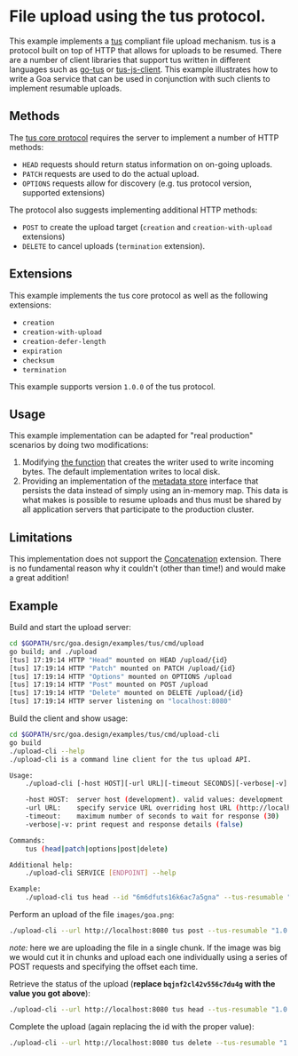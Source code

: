 # File upload using the tus protocol.

This example implements a [tus](https://tus.io) compliant file upload mechanism.
tus is a protocol built on top of HTTP that allows for uploads to be resumed.
There are a number of client libraries that support tus written in different
languages such as [go-tus](https://github.com/eventials/go-tus) or
[tus-js-client](https://github.com/tus/tus-js-client). This example illustrates
how to write a Goa service that can be used in conjunction with such clients to
implement resumable uploads.

## Methods

The [tus core protocol](https://tus.io/protocols/resumable-upload.html#requests)
requires the server to implement a number of HTTP methods:

* `HEAD` requests should return status information on on-going uploads.
* `PATCH` requests are used to do the actual upload.
* `OPTIONS` requests allow for discovery (e.g. tus protocol version, supported
  extensions)

The protocol also suggests implementing additional HTTP methods:

* `POST` to create the upload target (`creation` and `creation-with-upload`
  extensions)
* `DELETE` to cancel uploads (`termination` extension).

## Extensions

This example implements the tus core protocol as well as the following
extensions:

* `creation`
* `creation-with-upload`
* `creation-defer-length`
* `expiration`
* `checksum`
* `termination`

This example supports version `1.0.0` of the tus protocol.

## Usage

This example implementation can be adapted for "real production" scenarios by
doing two modifications:
1. Modifying [the function](https://github.com/goadesign/examples/blob/master/tus/cmd/upload/main.go#L71-L77)
   that creates the writer used to write incoming bytes. The default implementation writes to local disk.
2. Providing an implementation of the [metadata store](https://github.com/goadesign/examples/blob/master/tus/persist/store.go)
   interface that persists the data instead of simply using an in-memory map.
   This data is what makes is possible to resume uploads and thus must be shared
   by all application servers that participate to the production cluster.

## Limitations

This implementation does not support the [Concatenation](https://tus.io/protocols/resumable-upload.html#concatenation)
extension. There is no fundamental reason why it couldn't (other than time!)
and would make a great addition!

## Example

Build and start the upload server:
```bash
cd $GOPATH/src/goa.design/examples/tus/cmd/upload
go build; and ./upload
[tus] 17:19:14 HTTP "Head" mounted on HEAD /upload/{id}
[tus] 17:19:14 HTTP "Patch" mounted on PATCH /upload/{id}
[tus] 17:19:14 HTTP "Options" mounted on OPTIONS /upload
[tus] 17:19:14 HTTP "Post" mounted on POST /upload
[tus] 17:19:14 HTTP "Delete" mounted on DELETE /upload/{id}
[tus] 17:19:14 HTTP server listening on "localhost:8080"
```

Build the client and show usage:
```bash
cd $GOPATH/src/goa.design/examples/tus/cmd/upload-cli
go build
./upload-cli --help
./upload-cli is a command line client for the tus upload API.

Usage:
    ./upload-cli [-host HOST][-url URL][-timeout SECONDS][-verbose|-v] SERVICE ENDPOINT [flags]

    -host HOST:  server host (development). valid values: development
    -url URL:    specify service URL overriding host URL (http://localhost:8080)
    -timeout:    maximum number of seconds to wait for response (30)
    -verbose|-v: print request and response details (false)

Commands:
    tus (head|patch|options|post|delete)

Additional help:
    ./upload-cli SERVICE [ENDPOINT] --help

Example:
    ./upload-cli tus head --id "6m6dfuts16k6ac7a5gna" --tus-resumable "1.0.0"
```

Perform an upload of the file `images/goa.png`:
```bash
./upload-cli --url http://localhost:8080 tus post --tus-resumable "1.0.0" --stream ../../images/goa.png --upload-defer-length 1
```
*note:* here we are uploading the file in a single chunk. If the image was big we would cut it in chunks and upload each one individually using a series of POST requests and specifying the offset each time.

Retrieve the status of the upload (**replace `bqjnf2cl42v556c7du4g` with the value you got above**):
```bash
./upload-cli --url http://localhost:8080 tus head --tus-resumable "1.0.0" --id bqjnf2cl42v556c7du4g
```

Complete the upload (again replacing the id with the proper value):
```bash
./upload-cli --url http://localhost:8080 tus delete --tus-resumable "1.0.0" --id bqjnf2cl42v556c7du4g
```
